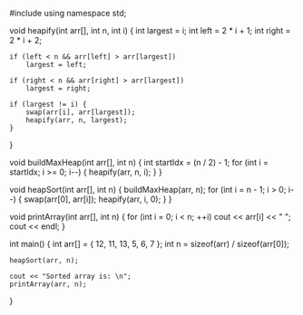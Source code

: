 ﻿#include <iostream>
using namespace std;

void heapify(int arr[], int n, int i) {
    int largest = i;
    int left = 2 * i + 1;
    int right = 2 * i + 2;

    if (left < n && arr[left] > arr[largest])
        largest = left;

    if (right < n && arr[right] > arr[largest])
        largest = right;

    if (largest != i) {
        swap(arr[i], arr[largest]);
        heapify(arr, n, largest);
    }
}

void buildMaxHeap(int arr[], int n) {
    int startIdx = (n / 2) - 1;
    for (int i = startIdx; i >= 0; i--) {
        heapify(arr, n, i);
    }
}

void heapSort(int arr[], int n) {
    buildMaxHeap(arr, n);
    for (int i = n - 1; i > 0; i--) {
        swap(arr[0], arr[i]);
        heapify(arr, i, 0);
    }
}

void printArray(int arr[], int n) {
    for (int i = 0; i < n; ++i)
        cout << arr[i] << " ";
    cout << endl;
}

int main() {
    int arr[] = { 12, 11, 13, 5, 6, 7 };
    int n = sizeof(arr) / sizeof(arr[0]);

    heapSort(arr, n);

    cout << "Sorted array is: \n";
    printArray(arr, n);
}

